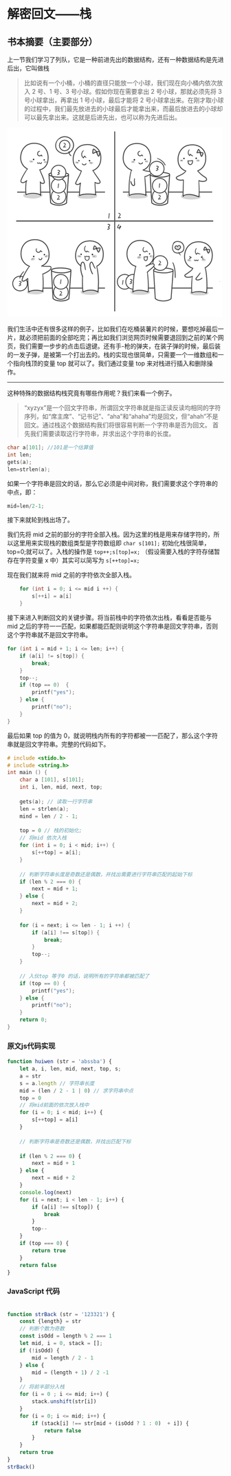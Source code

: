 # 解密回文——栈

## 书本摘要（主要部分）

上一节我们学习了列队，它是一种前进先出的数据结构，还有一种数据结构是先进后出，它叫做栈

>比如说有一个小桶，小桶的直径只能放一个小球，我们现在向小桶内依次放入 2 号、1 号、3 号小球。假如你现在需要拿出 2 号小球，那就必须先将 3 号小球拿出，再拿出 1 号小球，最后才能将 2 号小球拿出来。在刚才取小球的过程中，我们最先放进去的小球最后才能拿出来，而最后放进去的小球却可以最先拿出来。这就是后进先出，也可以称为先进后出。

![stack](../../images/stack.png)

我们生活中还有很多这样的例子，比如我们在吃桶装薯片的时候，要想吃掉最后一片，就必须把前面的全部吃完；再比如我们浏览网页时候需要退回到之前的某个网页，我们需要一步步的点击后退键。还有手-枪的弹夹，在装子弹的时候，最后装的一发子弹，是被第一个打出去的。栈的实现也很简单，只需要一个一维数组和一个指向栈顶的变量 top 就可以了。我们通过变量 top 来对栈进行插入和删除操作。

---

这种特殊的数据结构栈究竟有哪些作用呢？我们来看一个例子。

>“xyzyx”是一个回文字符串，所谓回文字符串就是指正读反读均相同的字符序列，如“席主席”、“记书记”、“aha”和“ahaha”均是回文，但“ahah”不是回文。通过栈这个数据结构我们将很容易判断一个字符串是否为回文。
首先我们需要读取这行字符串，并求出这个字符串的长度。

```c
char a[101]; //101是一个估算值
int len;
gets(a);
len=strlen(a);
```

如果一个字符串是回文的话，那么它必须是中间对称，我们需要求这个字符串的 中点，即：

```c
mid=len/2-1;
```

接下来就轮到栈出场了。

我们先将 mid 之前的部分的字符全部入栈。因为这里的栈是用来存储字符的，所以这里用来实现栈的数组类型是字符数组即 `char s[101];` 初始化栈很简单，top=0;就可以了。入栈的操作是 `top++;s[top]=x;` （假设需要入栈的字符存储暂存在字符变量 x 中）其实可以简写为 `s[++top]=x;`

现在我们就来将 mid 之前的字符依次全部入栈。

```c
    for (int i = 0; i <= mid i ++) {
        s[++i] = a[i]
    }
```

接下来进入判断回文的关键步骤。将当前栈中的字符依次出栈，看看是否能与 mid 之后的字符一一匹配，如果都能匹配则说明这个字符串是回文字符串，否则这个字符串就不是回文字符串。

```c
for (int i = mid + 1; i <= len; i++) {
    if (a[i] != s[top]) {
        break;
    }
    top--;
    if (top == 0)  {
        printf("yes");
    } else {
        printf("no");
    }
}
```

最后如果 top 的值为 0，就说明栈内所有的字符都被一一匹配了，那么这个字符串就是回文字符串。完整的代码如下。

```c
# include <stido.h>
# include <string.h>
int main () {
    char a [101], s[101];
    int i, len, mid, next, top;
    
    gets(a); // 读取一行字符串
    len = strlen(a);
    mind = len / 2 - 1;

    top = 0 // 栈的初始化;
    // 将mid 依次入栈
    for (int i = 0; i < mid; i++) {
        s[++top] = a[i];
    }

    // 判断字符串长度是奇数还是偶数，并找出需要进行字符串匹配的起始下标
    if (len % 2 === 0) {
        next = mid + 1;
    } else {
        next = mid + 2;
    }

    for (i = next; i <= len - 1; i ++) {
        if (a[i] !== s[top]) {
            break;
        }
        top--;
    }

    // 入伙top 等于0 的话，说明所有的字符串都被匹配了
    if (top == 0) {
        printf("yes");
    } else {
        printf("no");
    }
    return 0;
}
```

### 原文js代码实现

```javascript
function huiwen (str = 'abssba') {
    let a, i, len, mid, next, top, s;
    a = str
    s = a.length // 字符串长度
    mid = (len / 2 - 1 | 0) // 求字符串中点
    top = 0
    // 将mid前面的依次放入栈中
    for (i = 0; i < mid; i++) {
        s[++top] = a[i]
    }

    // 判断字符串是奇数还是偶数，并找出匹配下标

    if (len % 2 === 0) {
        next = mid + 1
    } else {
        next = mid + 2
    }
    console.log(next)
    for (i = next; i < len - 1; i++) {
        if (a[i] !== s[top]) {
            break
        }
        top--
    }
    if (top === 0) {
        return true
    }
    return false
}
```

### JavaScript 代码

```javascript

function strBack (str = '123321') {
    const {length} = str
    // 判断个数为奇数
    const isOdd = length % 2 === 1
    let mid, i = 0, stack = [];
    if (!isOdd) {
        mid = length / 2 - 1
    } else {
        mid = (length + 1) / 2 -1
    }
    // 将前半部分入栈
    for (i = 0 ; i <= mid; i++) {
        stack.unshift(str[i])
    }
    for (i = 0; i <= mid; i++) {
        if (stack[i] !== str[mid + (isOdd ? 1 : 0)  + i]) {
            return false
        }
    }
    return true
}
strBack()

```